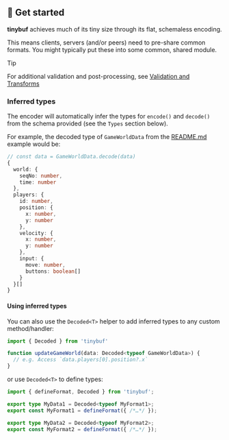 ## 🏃 Get started

**tinybuf** achieves much of its tiny size through its flat, schemaless encoding.

This means clients, servers (and/or peers) need to pre-share common formats. You might typically put these into some common, shared module.

> [!TIP]
> For additional validation and post-processing, see [Validation and Transforms](./validation_and_transforms.md)

### Inferred types

The encoder will automatically infer the types for `encode()` and `decode()` from the schema provided (see the `Types` section below).

For example, the decoded type of `GameWorldData` from the [README.md](../README.md) example would be:
```ts
// const data = GameWorldData.decode(data)
{
  world: {
    seqNo: number,
    time: number
  },
  players: {
    id: number,
    position: {
      x: number,
      y: number
    },
    velocity: {
      x: number,
      y: number
    },
    input: {
      move: number,
      buttons: boolean[]
    }
  }[]
}
```

#### Using inferred types

You can also use the `Decoded<T>` helper to add inferred types to any custom method/handler:

```ts
import { Decoded } from 'tinybuf'

function updateGameWorld(data: Decoded<typeof GameWorldData>) {
  // e.g. Access `data.players[0].position?.x`
}
```

or use `Decoded<T>` to define types:

```ts
import { defineFormat, Decoded } from 'tinybuf';

export type MyData1 = Decoded<typeof MyFormat1>;
export const MyFormat1 = defineFormat({ /*…*/ });

export type MyData2 = Decoded<typeof MyFormat2>;
export const MyFormat2 = defineFormat({ /*…*/ });
```
